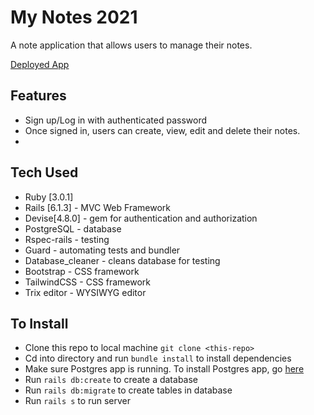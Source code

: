 # My Notes 2021
A note application that allows users to manage their notes.

 <!-- ![rails-project](app/assets/images/rails-project.gif) -->


<!-- [Demo](https://www.loom.com/share/991fd0349e054adfb6d727f9e70513b2)| -->
[Deployed App](https://my-notes-2021.herokuapp.com/)

## Features

* Sign up/Log in with authenticated password
* Once signed in, users can create, view, edit and delete their notes.
*

## Tech Used

* Ruby [3.0.1]
* Rails [6.1.3] - MVC Web Framework
* Devise[4.8.0] - gem for authentication and authorization
* PostgreSQL - database
* Rspec-rails - testing
* Guard - automating tests and bundler
* Database_cleaner - cleans database for testing
* Bootstrap - CSS framework
* TailwindCSS - CSS framework
* Trix editor - WYSIWYG editor 

## To Install

* Clone this repo to local machine `git clone <this-repo>`
* Cd into directory and run `bundle install` to install dependencies
* Make sure Postgres app is running. To install Postgres app, go [here](https://www.postgresql.org/download/)
* Run `rails db:create` to create a database
* Run `rails db:migrate` to create tables in database
* Run `rails s` to run server